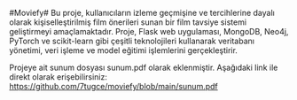 #Moviefy#
Bu proje, kullanıcıların izleme geçmişine ve tercihlerine dayalı olarak kişiselleştirilmiş film önerileri sunan bir film tavsiye sistemi geliştirmeyi amaçlamaktadır. 
Proje, Flask web uygulaması, MongoDB, Neo4j, PyTorch ve scikit-learn gibi çeşitli teknolojileri kullanarak veritabanı yönetimi, veri işleme ve model eğitimi işlemlerini gerçekleştirir.

Projeye ait sunum dosyası sunum.pdf olarak eklenmiştir. Aşağıdaki link ile direkt olarak erişebilirsiniz:
https://github.com/7tugce/moviefy/blob/main/sunum.pdf
